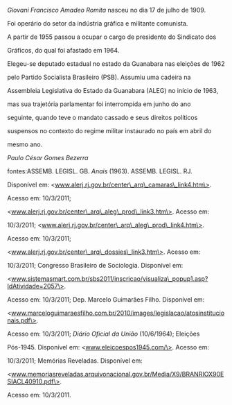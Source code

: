 

*Giovani Francisco Amadeo Romita* nasceu no dia 17 de julho de 1909.



Foi operário do setor da indústria gráfica e militante comunista.



A partir de 1955 passou a ocupar o cargo de presidente do Sindicato dos

Gráficos, do qual foi afastado em 1964.



Elegeu-se deputado estadual no estado da Guanabara nas eleições de 1962

pelo Partido Socialista Brasileiro (PSB). Assumiu uma cadeira na

Assembleia Legislativa do Estado da Guanabara (ALEG) no início de 1963,

mas sua trajetória parlamentar foi interrompida em junho do ano

seguinte, quando teve o mandato cassado e seus direitos políticos

suspensos no contexto do regime militar instaurado no país em abril do

mesmo ano.



*Paulo César Gomes Bezerra*



fontes:ASSEMB. LEGISL. GB. *Anais* (1963). ASSEMB. LEGISL. RJ.

Disponível em: \<www.alerj.rj.gov.br/center\_arq\_camaras\_link4.htm\>.

Acesso em: 10/3/2011;

\<www.alerj.rj.gov.br/center\_arq\_aleg\_prod\_link3.htm\>. Acesso em:

10/3/2011; \<www.alerj.rj.gov.br/center\_arq\_aleg\_prod\_link4.htm\>.

Acesso em: 10/3/2011;

\<www.alerj.rj.gov.br/center\_arq\_dossies\_link3.htm\>. Acesso em:

10/3/2011; Congresso Brasileiro de Sociologia. Disponível em:

\<www.sistemasmart.com.br/sbs2011/inscricao/visualiza\_popup1.asp?IdAtividade=2057\>.

Acesso em: 10/3/2011; Dep. Marcelo Guimarães Filho. Disponível em:

\<www.marceloguimaraesfilho.com.br/2010/images/legislacao/atosinstitucionais.pdf\>.

Acesso em: 10/3/2011; *Diário Oficial da União* (10/6/1964); Eleições

Pós-1945. Disponível em: \<www.eleicoespos1945.com/\>. Acesso em:

10/3/2011; Memórias Reveladas. Disponível em:

\<www.memoriasreveladas.arquivonacional.gov.br/Media/X9/BRANRIOX90ESIACL40910.pdf\>.

Acesso em: 10/3/2011.

